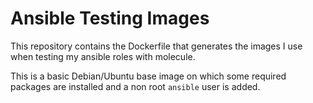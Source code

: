 # Ansible Testing Images

This repository contains the Dockerfile that generates the images I use when testing my ansible roles with molecule.

This is a basic Debian/Ubuntu base image on which some required packages are installed and a non root `ansible` user is added.
